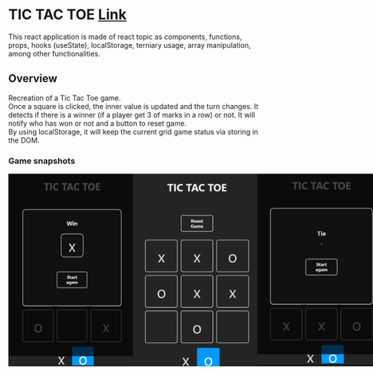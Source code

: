 # TIC TAC TOE [Link](websitelink)

This react application is made of react topic as components, functions, props, hooks (useState), localStorage, terniary usage, array manipulation, among other functionalities.

## Overview
Recreation of a Tic Tac Toe game. <br>
Once a square is clicked, the inner value is updated and the turn changes.
It detects if there is a winner (if a player get 3 of marks in a row) or not.
It will notify who has won or not and a button to reset game.<br>
By using localStorage, it will keep the current grid game status via storing in the DOM.

### Game snapshots
<div style="display:flex; justify-content: space-around;">
  <img src="../resources/project01a.png" alt="drawing" style="width:250px;"/>
  <img src="../resources/project01c.png" alt="drawing" style="width:250px;"/>
  <img src="../resources/project01b.png" alt="drawing" style="width:250px;"/>
</div>
